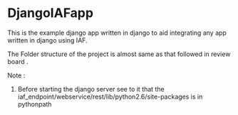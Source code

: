 DjangoIAFapp
============

This is the example django app written in django to aid integrating any app written in django using IAF.

The Folder structure of the project is almost same as that followed in review board .


Note :
1. Before starting the django server see to it that the iaf_endpoint/webservice/rest/lib/python2.6/site-packages is in pythonpath

